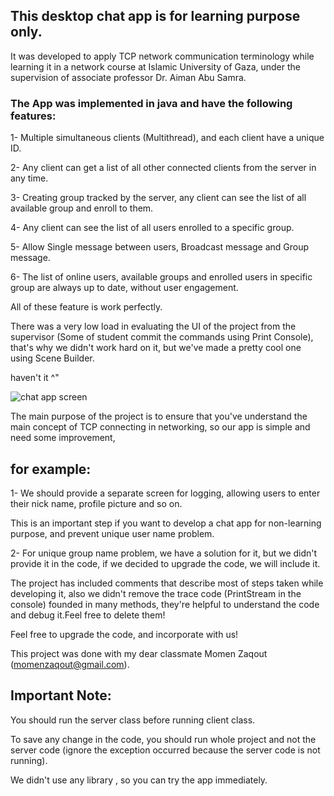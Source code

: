 ## This desktop chat app is for learning purpose only.

It was developed to apply TCP network communication terminology while learning it in a network course at Islamic University of Gaza,
under the supervision of associate professor Dr. Aiman Abu Samra.

### The App was implemented in java and have the following features: 

1-	Multiple simultaneous clients (Multithread), and each client have a unique ID.

2-	Any client can get a list of all other connected clients from the server in any time.

3-	Creating group tracked by the server, any client can see the list of all available group and enroll to them.

4-	Any client can see the list of all users enrolled to a specific group.

5-	Allow Single message between users, Broadcast message and Group message.

6-	The list of online users, available groups and enrolled users in specific group are always up to date, without user engagement.

All of these feature is work perfectly.

There was a very low load in evaluating the UI of the project from the supervisor (Some of student commit the commands using Print Console), that's why we didn't work hard on it,
but we've made a pretty cool one using Scene Builder.

haven't it ^"

![chat app screen](https://user-images.githubusercontent.com/29453925/27226207-8a4e976c-52a6-11e7-842d-ace6f472a050.jpg)

The main purpose of the project is to ensure that you've understand the main concept of TCP connecting in networking,
so our app is simple and need some improvement,
## for example:

1- We should provide a separate screen for logging, allowing users to enter their nick name, profile picture and so on.

This is an important step if you want to develop a chat app for non-learning purpose, and prevent unique user name problem.

2- For unique group name problem, we have a solution for it, but we didn't provide it in the code, if we decided to upgrade the code, we will include it.

The project has included comments that describe most of steps taken while developing it, also we didn't
remove the trace code (PrintStream in the console) founded in many methods,
they're helpful to understand the code and debug it.Feel free to delete them!

Feel free to upgrade the code, and incorporate with us!

This project was done with my dear classmate Momen Zaqout (momenzaqout@gmail.com).

## Important Note: 

You should run the server class before running client class.

To save any change in the code, you should run whole project and not the server code (ignore the exception occurred because the server code is not running).

We didn't use any library , so you can try the app immediately.

